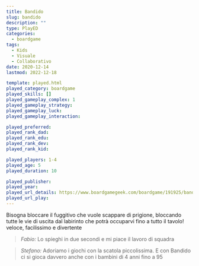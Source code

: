 ```yaml
---
title: Bandido
slug: bandido
description: ""
type: PlayED
categories:
  - boardgame
tags:
  - Kids
  - Visuale
  - Collaborativo
date: 2020-12-14
lastmod: 2022-12-18

template: played.html
played_category: boardgame
played_skills: []
played_gameplay_complex: 1
played_gameplay_strategy:
played_gameplay_luck:
played_gameplay_interaction:

played_preferred:
played_rank_dad: 
played_rank_edu:
played_rank_dev:
played_rank_kid: 

played_players: 1-4
played_age: 5
played_duration: 10

played_publisher: 
played_year: 
played_url_details: https://www.boardgamegeek.com/boardgame/191925/bandido
played_url_play: 
---
```


Bisogna bloccare il fuggitivo che vuole scappare di prigione, bloccando tutte le vie di uscita dal labirinto che potrà occuparvi fino a tutto il tavolo!
veloce, facilissimo e divertente

> *Fabio:*
> Lo spieghi in due secondi e mi piace il lavoro di squadra

> *Stefano:*
> Adoriamo i giochi con la scatola piccolissima. E con Bandido ci si gioca davvero anche con i bambini di 4 anni fino a 95


